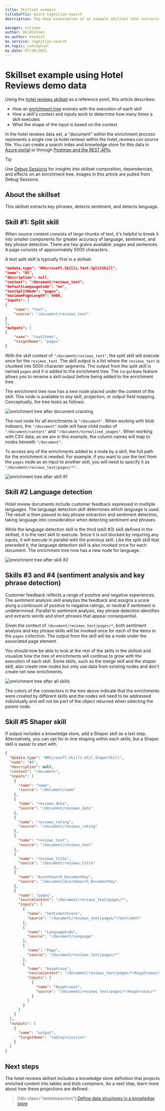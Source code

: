 ```yaml
---
title: Skillset example
titleSuffix: Azure Cognitive Search
description: Top-down examination of an example skillset that extracts key phrases and sentiment from customer reviews of hotel stays.

manager: nitinme
author: HeidiSteen
ms.author: heidist
ms.service: cognitive-search
ms.topic: conceptual
ms.date: 07/30/2021
---
```


# Skillset example using Hotel Reviews demo data

Using the [hotel reviews skillset](https://github.com/Azure-Samples/azure-search-sample-data/blob/master/hotelreviews/HotelReviews_skillset.json) as a reference point, this article describes:

+ How an [enrichment tree](cognitive-search-working-with-skillsets.md#enrichment-tree) evolves with the execution of each skill
+ How a skill's context and inputs work to determine how many times a skill executes
+ What the shape of the input is based on the context

In the hotel reviews data set, a "document" within the enrichment process represents a single row (a hotel review) within the hotel_reviews.csv source file. You can create a search index and knowledge store for this data in [Azure portal](knowledge-store-create-portal.md) or through [Postman and the REST APIs](knowledge-store-create-rest.md).

> [!TIP]
> Use [Debug Sessions](cognitive-search-debug-session.md) for insights into skillset composition, dependencies, and effects on an enrichment tree. Images in this article are pulled from Debug Sessions.

## About the skillset

This skillset extracts key phrases, detects sentiment, and detects language. 

## Skill #1: Split skill

When source content consists of large chunks of text, it's helpful to break it into smaller components for greater accuracy of language, sentiment, and key phrase detection. There are two grains available: pages and sentences. A page consists of approximately 5000 characters.

A text split skill is typically first in a skillset.

```json
"@odata.type": "#Microsoft.Skills.Text.SplitSkill",
"name": "#1",
"description": null,
"context": "/document/reviews_text",
"defaultLanguageCode": "en",
"textSplitMode": "pages",
"maximumPageLength": 5000,
"inputs": [
{
    "name": "text",
    "source": "/document/reviews_text"
}
],
"outputs": [
{
    "name": "textItems",
    "targetName": "pages"
}
```

With the skill context of `"/document/reviews_text"`, the split skill will execute once for the `reviews_text`. The skill output is a list where the `reviews_text` is chunked into 5000 character segments. The output from the split skill is named `pages` and it is added to the enrichment tree. The `targetName` feature allows you to rename a skill output before being added to the enrichment tree.

The enrichment tree now has a new node placed under the context of the skill. This node is available to any skill, projection, or output field mapping. Conceptually, the tree looks as follows:

![enrichment tree after document cracking](media/cognitive-search-working-with-skillsets/enrichment-tree-doc-cracking.png "Enrichment tree after document cracking and before skill execution")

The root node for all enrichments is `"/document"`. When working with blob indexers, the `"/document"` node will have child nodes of `"/document/content"` and `"/document/normalized_images"`. When working with CSV data, as we are in this example, the column names will map to nodes beneath `"/document"`. 

To access any of the enrichments added to a node by a skill, the full path for the enrichment is needed. For example, if you want to use the text from the ```pages``` node as an input to another skill, you will need to specify it as ```"/document/reviews_text/pages/*"```.
 
 ![enrichment tree after skill #1](media/cognitive-search-working-with-skillsets/enrichment-tree-skill1.png "Enrichment tree after  skill #1 executes")

## Skill #2 Language detection

Hotel review documents include customer feedback expressed in multiple languages. The language detection skill determines which language is used. The result is then passed to key phrase extraction and sentiment detection, taking language into consideration when detecting sentiment and phrases.

While the language detection skill is the third (skill #3) skill defined in the skillset, it is the next skill to execute. Since it is not blocked by requiring any inputs, it will execute in parallel with the previous skill. Like the split skill that preceded it, the language detection skill is also invoked once for each document. The enrichment tree now has a new node for language.

 ![enrichment tree after skill #2](media/cognitive-search-working-with-skillsets/enrichment-tree-skill2.png "Enrichment tree after skill #2 executes")

## Skills #3 and #4 (sentiment analysis and key phrase detection)

Customer feedback reflects a range of positive and negative experiences. The sentiment analysis skill analyzes the feedback and assigns a score along a continuum of positive to negative ratings, or neutral if sentiment is undetermined. Parallel to sentiment analysis, key phrase detection identifies and extracts words and short phrases that appear consequential.

Given the context of `/document/reviews_text/pages/*`, both sentiment analysis and key phrase skills will be invoked once for each of the items in the `pages` collection. The output from the skill will be a node under the associated page element. 

You should now be able to look at the rest of the skills in the skillset and visualize how the tree of enrichments will continue to grow with the execution of each skill. Some skills, such as the merge skill and the shaper skill, also create new nodes but only use data from existing nodes and don't create net new enrichments.

![enrichment tree after all skills](media/cognitive-search-working-with-skillsets/enrichment-tree-final.png "Enrichment tree after  all skills")

The colors of the connectors in the tree above indicate that the enrichments were created by different skills and the nodes will need to be addressed individually and will not be part of the object returned when selecting the parent node.

## Skill #5 Shaper skill

If output includes a knowledge store, add a Shaper skill as a last step. Alternatively, you can opt for in-line shaping within each skills, but a Shaper skill is easier to start with.

```json
{
  "@odata.type": "#Microsoft.Skills.Util.ShaperSkill",
  "name": "#5",
  "description": null,
  "context": "/document",
  "inputs": [
    {
      "name": "name",
      "source": "/document/name"
    },
    {
      "name": "reviews_date",
      "source": "/document/reviews_date"
    },
    {
      "name": "reviews_rating",
      "source": "/document/reviews_rating"
    },
    {
      "name": "reviews_text",
      "source": "/document/reviews_text"
    },
    {
      "name": "reviews_title",
      "source": "/document/reviews_title"
    },
    {
      "name": "AzureSearch_DocumentKey",
      "source": "/document/AzureSearch_DocumentKey"
    },
    {
      "name": "pages",
      "sourceContext": "/document/reviews_text/pages/*",
      "inputs": [
        {
          "name": "SentimentScore",
          "source": "/document/reviews_text/pages/*/Sentiment"
        },
        {
          "name": "LanguageCode",
          "source": "/document/Language"
        },
        {
          "name": "Page",
          "source": "/document/reviews_text/pages/*"
        },
        {
          "name": "keyphrase",
          "sourceContext": "/document/reviews_text/pages/*/Keyphrases/*",
          "inputs": [
            {
              "name": "Keyphrases",
              "source": "/document/reviews_text/pages/*/Keyphrases/*"
            }
          ]
        }
      ]
    }
  ],
  "outputs": [
    {
      "name": "output",
      "targetName": "tableprojection"
    }
  ]
}
```

## Next steps

The hotel reviews skillset includes a knowledge store definition that projects enriched content into tables and blob containers. As a next step, learn more about how these projections are defined:

> [!div class="nextstepaction"]
> [Define data structures in a knowledge store](knowledge-store-define-projections.md)
